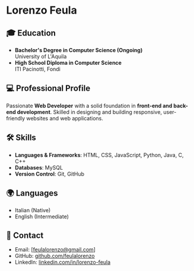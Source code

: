 # Lorenzo Feula

## 🎓 Education
- **Bachelor's Degree in Computer Science (Ongoing)**  
  University of L'Aquila  
- **High School Diploma in Computer Science**  
  ITI Pacinotti, Fondi  

## 💻 Professional Profile
Passionate **Web Developer** with a solid foundation in **front-end and back-end development**. Skilled in designing and building responsive, user-friendly websites and web applications.

## 🛠️ Skills
- **Languages & Frameworks**: HTML, CSS, JavaScript, Python, Java, C, C++
- **Databases**: MySQL
- **Version Control**: Git, GitHub  

## 🌍 Languages
- Italian (Native)  
- English (Intermediate)  

## 📧 Contact
- Email: [feulalorenzo@gmail.com]
- GitHub: [github.com/feulalorenzo](https://github.com/feulalorenzo)  
- LinkedIn: [linkedin.com/in/lorenzo-feula](https://linkedin.com/in/lorenzo-feula)  
